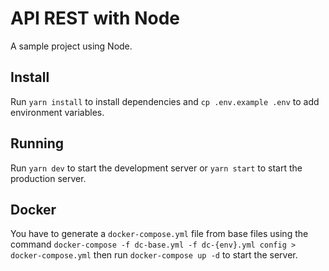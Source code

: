 # API REST with Node

A sample project using Node.

## Install

Run `yarn install` to install dependencies and `cp .env.example .env` to add environment variables.

## Running

Run `yarn dev` to start the development server or `yarn start` to start the production server.

## Docker

You have to generate a `docker-compose.yml` file from base files using the command `docker-compose -f dc-base.yml -f dc-{env}.yml config > docker-compose.yml` then run `docker-compose up -d` to start the server.
